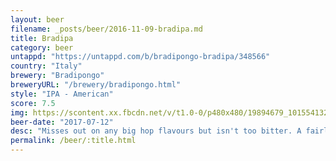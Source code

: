 ```yaml
---
layout: beer
filename: _posts/beer/2016-11-09-bradipa.md
title: Bradipa
category: beer
untappd: "https://untappd.com/b/bradipongo-bradipa/348566"
country: "Italy"
brewery: "Bradipongo"
breweryURL: "/brewery/bradipongo.html"
style: "IPA - American"
score: 7.5
img: https://scontent.xx.fbcdn.net/v/t1.0-0/p480x480/19894679_10155413267848745_8799702756735805692_n.jpg?_nc_cat=107&_nc_oc=AQlimp1kNyer_vPMwWvd162AtQMP0LpaWpgz1J-Kejmh7PD87vmxiqZYC_PIKJqslm8&_nc_ht=scontent.xx&oh=6bbc9f0fb7bd5e0dbaa6e4726a2eab20&oe=5DA8D1F1
beer-date: "2017-07-12"
desc: "Misses out on any big hop flavours but isn't too bitter. A fairly relaxed IPA"
permalink: /beer/:title.html
---
```

